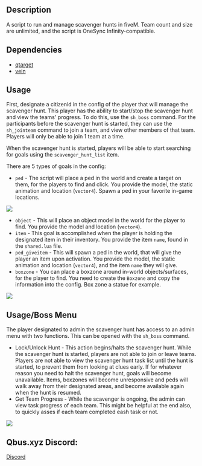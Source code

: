 
## Description
A script to run and manage scavenger hunts in fiveM. Team count and size are unlimited, and the script is OneSync Infinity-compatible.

## Dependencies
- [qtarget](https://github.com/overextended/qtarget)
- [vein](https://github.com/warxander/vein)

## Usage
First, designate a citizenid in the config of the player that will manage the scavenger hunt. This player has the ability to start/stop the scavenger hunt and view the teams' progress. To do this, use the `sh_boss` command. For the participants before the scavenger hunt is started, they can use the `sh_jointeam` command to join a team, and view other members of that team. Players will only be able to join 1 team at a time.

When the scavenger hunt is started, players will be able to start searching for goals using the `scavenger_hunt_list` item.

There are 5 types of goals in the config: 
- `ped` - The script will place a ped in the world and create a target on them, for the players to find and click. You provide the model, the static animation and location (`vector4`). Spawn a ped in your favorite in-game locations.

![](https://media0.giphy.com/media/3cyqki4VdYMA6fMFvM/giphy.gif)
- `object` - This will place an object model in the world for the player to find. You provide the model and location (`vector4`).
- `item` - This goal is accomplished when the player is holding the designated item in their inventory. You provide the item `name`, found in the `shared.lua` file.
- `ped_giveitem` - This will spawn a ped in the world, that will give the player an item upon activation. You provide the model, the static animation and location (`vector4`), and the item `name` they will give.
- `boxzone` - You can place a boxzone around in-world objects/surfaces, for the player to find. You need to create the `Boxzone` and copy the information into the config. Box zone a statue for example.

![](https://i.giphy.com/media/qyR7D28Hsu5TAZozju/giphy.webp)

## Usage/Boss Menu
The player designated to admin the scavenger hunt has access to an admin menu with two functions. This can be opened with the `sh_boss` command.
- Lock/Unlock Hunt - This action begins/halts the scavenger hunt. While the scavenger hunt is started, players are not able to join or leave teams. Players are not able to view the scavenger hunt task list until the hunt is started, to prevent them from looking at clues early. If for whatever reason you need to halt the scavenger hunt, goals will become unavailable. Items, boxzones will become unresponsive and peds will walk away from their designated areas, and become available again when the hunt is resumed.
- Get Team Progress - While the scavenger is ongoing, the admin can view task progress of each team. This might be helpful at the end also, to quickly asses if each team completed eash task or not.

![](https://media1.giphy.com/media/0Kux6b3D6jC2gBuEnz/giphy.gif)


## Qbus.xyz Discord:
[Discord](https://discord.gg/Gec9kBKwcB)
